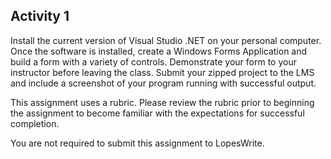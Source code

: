 Activity 1
----

Install the current version of Visual Studio .NET on your personal computer. Once the software is installed, create a Windows Forms Application and build a form with a variety of controls. Demonstrate your form to your instructor before leaving the class. Submit your zipped project to the LMS and include a screenshot of your program running with successful output.

This assignment uses a rubric. Please review the rubric prior to beginning the assignment to become familiar with the expectations for successful completion.

You are not required to submit this assignment to LopesWrite.